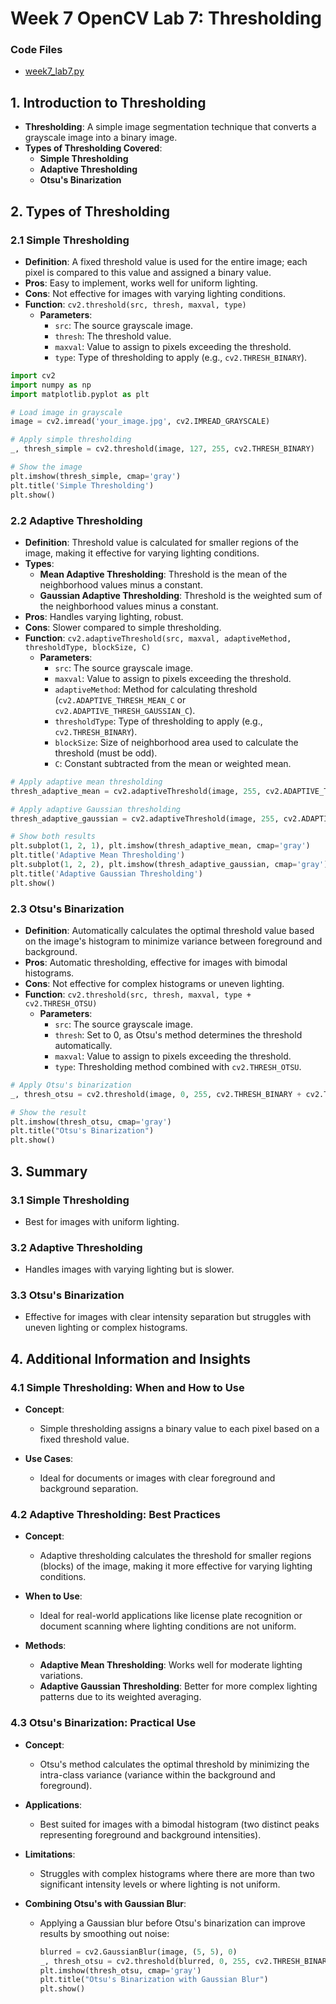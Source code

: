 # Week 7 OpenCV Lab 7: Thresholding

### Code Files
- [week7_lab7.py](week7_lab7.py)

## 1. Introduction to Thresholding
- **Thresholding**: A simple image segmentation technique that converts a grayscale image into a binary image.
- **Types of Thresholding Covered**:
  - **Simple Thresholding**
  - **Adaptive Thresholding**
  - **Otsu's Binarization**

## 2. Types of Thresholding

### 2.1 Simple Thresholding
- **Definition**: A fixed threshold value is used for the entire image; each pixel is compared to this value and assigned a binary value.
- **Pros**: Easy to implement, works well for uniform lighting.
- **Cons**: Not effective for images with varying lighting conditions.
- **Function**: `cv2.threshold(src, thresh, maxval, type)`
  - **Parameters**:
    - `src`: The source grayscale image.
    - `thresh`: The threshold value.
    - `maxval`: Value to assign to pixels exceeding the threshold.
    - `type`: Type of thresholding to apply (e.g., `cv2.THRESH_BINARY`).

```python
import cv2
import numpy as np
import matplotlib.pyplot as plt

# Load image in grayscale
image = cv2.imread('your_image.jpg', cv2.IMREAD_GRAYSCALE)

# Apply simple thresholding
_, thresh_simple = cv2.threshold(image, 127, 255, cv2.THRESH_BINARY)

# Show the image
plt.imshow(thresh_simple, cmap='gray')
plt.title('Simple Thresholding')
plt.show()
```

### 2.2 Adaptive Thresholding
- **Definition**: Threshold value is calculated for smaller regions of the image, making it effective for varying lighting conditions.
- **Types**:
  - **Mean Adaptive Thresholding**: Threshold is the mean of the neighborhood values minus a constant.
  - **Gaussian Adaptive Thresholding**: Threshold is the weighted sum of the neighborhood values minus a constant.
- **Pros**: Handles varying lighting, robust.
- **Cons**: Slower compared to simple thresholding.
- **Function**: `cv2.adaptiveThreshold(src, maxval, adaptiveMethod, thresholdType, blockSize, C)`
  - **Parameters**:
    - `src`: The source grayscale image.
    - `maxval`: Value to assign to pixels exceeding the threshold.
    - `adaptiveMethod`: Method for calculating threshold (`cv2.ADAPTIVE_THRESH_MEAN_C` or `cv2.ADAPTIVE_THRESH_GAUSSIAN_C`).
    - `thresholdType`: Type of thresholding to apply (e.g., `cv2.THRESH_BINARY`).
    - `blockSize`: Size of neighborhood area used to calculate the threshold (must be odd).
    - `C`: Constant subtracted from the mean or weighted mean.

```python
# Apply adaptive mean thresholding
thresh_adaptive_mean = cv2.adaptiveThreshold(image, 255, cv2.ADAPTIVE_THRESH_MEAN_C, cv2.THRESH_BINARY, 11, 2)

# Apply adaptive Gaussian thresholding
thresh_adaptive_gaussian = cv2.adaptiveThreshold(image, 255, cv2.ADAPTIVE_THRESH_GAUSSIAN_C, cv2.THRESH_BINARY, 11, 2)

# Show both results
plt.subplot(1, 2, 1), plt.imshow(thresh_adaptive_mean, cmap='gray')
plt.title('Adaptive Mean Thresholding')
plt.subplot(1, 2, 2), plt.imshow(thresh_adaptive_gaussian, cmap='gray')
plt.title('Adaptive Gaussian Thresholding')
plt.show()
```

### 2.3 Otsu's Binarization
- **Definition**: Automatically calculates the optimal threshold value based on the image's histogram to minimize variance between foreground and background.
- **Pros**: Automatic thresholding, effective for images with bimodal histograms.
- **Cons**: Not effective for complex histograms or uneven lighting.
- **Function**: `cv2.threshold(src, thresh, maxval, type + cv2.THRESH_OTSU)`
  - **Parameters**:
    - `src`: The source grayscale image.
    - `thresh`: Set to 0, as Otsu's method determines the threshold automatically.
    - `maxval`: Value to assign to pixels exceeding the threshold.
    - `type`: Thresholding method combined with `cv2.THRESH_OTSU`.

```python
# Apply Otsu's binarization
_, thresh_otsu = cv2.threshold(image, 0, 255, cv2.THRESH_BINARY + cv2.THRESH_OTSU)

# Show the result
plt.imshow(thresh_otsu, cmap='gray')
plt.title("Otsu's Binarization")
plt.show()
```

## 3. Summary

### 3.1 Simple Thresholding
- Best for images with uniform lighting.

### 3.2 Adaptive Thresholding
- Handles images with varying lighting but is slower.

### 3.3 Otsu's Binarization
- Effective for images with clear intensity separation but struggles with uneven lighting or complex histograms.

## 4. Additional Information and Insights

### 4.1 Simple Thresholding: When and How to Use

- **Concept**:
  - Simple thresholding assigns a binary value to each pixel based on a fixed threshold value.

- **Use Cases**:
  - Ideal for documents or images with clear foreground and background separation.

### 4.2 Adaptive Thresholding: Best Practices

- **Concept**:
  - Adaptive thresholding calculates the threshold for smaller regions (blocks) of the image, making it more effective for varying lighting conditions.

- **When to Use**:
  - Ideal for real-world applications like license plate recognition or document scanning where lighting conditions are not uniform.

- **Methods**:
  - **Adaptive Mean Thresholding**: Works well for moderate lighting variations.
  - **Adaptive Gaussian Thresholding**: Better for more complex lighting patterns due to its weighted averaging.

### 4.3 Otsu's Binarization: Practical Use

- **Concept**:
  - Otsu's method calculates the optimal threshold by minimizing the intra-class variance (variance within the background and foreground).

- **Applications**:
  - Best suited for images with a bimodal histogram (two distinct peaks representing foreground and background intensities).

- **Limitations**:
  - Struggles with complex histograms where there are more than two significant intensity levels or where lighting is not uniform.

- **Combining Otsu's with Gaussian Blur**:
  - Applying a Gaussian blur before Otsu's binarization can improve results by smoothing out noise:
    ```python
    blurred = cv2.GaussianBlur(image, (5, 5), 0)
    _, thresh_otsu = cv2.threshold(blurred, 0, 255, cv2.THRESH_BINARY + cv2.THRESH_OTSU)
    plt.imshow(thresh_otsu, cmap='gray')
    plt.title("Otsu's Binarization with Gaussian Blur")
    plt.show()
    ```